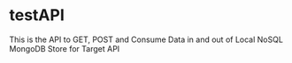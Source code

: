# testAPI
This is the API to GET, POST and Consume Data in and out of Local NoSQL MongoDB Store for Target API
